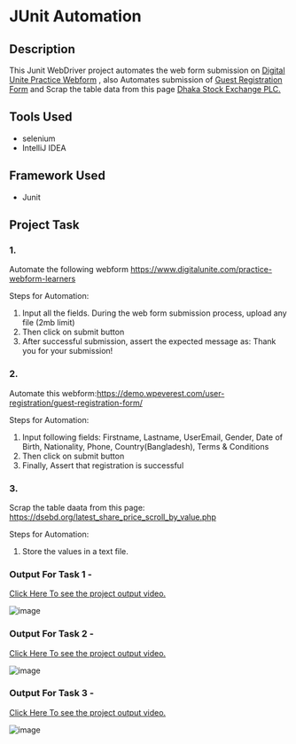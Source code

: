 # JUnit Automation
## Description
This Junit WebDriver project automates the web form submission on [Digital Unite Practice Webform](https://www.digitalunite.com/practice-webform-learners) ,
  also Automates submission of [Guest Registration Form](https://demo.wpeverest.com/user-registration/guest-registration-form/) and Scrap the table data from this 
  page [Dhaka Stock Exchange PLC.](https://dsebd.org/latest_share_price_scroll_by_value.php)

## Tools Used
* selenium
*  IntelliJ IDEA

## Framework Used
* Junit

## Project Task

### 1. 
Automate the following webform
https://www.digitalunite.com/practice-webform-learners


Steps for Automation:
1. Input all the fields. During the web form submission process, upload any file (2mb limit)
2. Then click on submit button
3. After successful submission, assert the expected message as: Thank you for your submission!


### 2.
 Automate this webform:https://demo.wpeverest.com/user-registration/guest-registration-form/

Steps for Automation:
1. Input following fields: Firstname, Lastname, UserEmail, Gender, Date of Birth, Nationality, Phone, Country(Bangladesh), Terms & Conditions
2. Then click on submit button
3. Finally, Assert that registration is successful

### 3.
Scrap the table daata from this page: https://dsebd.org/latest_share_price_scroll_by_value.php

Steps for Automation:
1. Store the values in a text file.

### Output For Task 1 -
[Click Here To see the project output video.](https://drive.google.com/file/d/1mxUIe3DUqQiG_DoC30M4ZzZJ4WakZ7_x/view?usp=sharing)

![image](https://github.com/user-attachments/assets/08beb532-b74b-4c53-9951-1f81825a3ab8)

### Output For Task 2 -
[Click Here To see the project output video.](https://drive.google.com/file/d/142AYku8WWKo5dhCDnVccw4dhzxgM09-U/view?usp=sharing)

![image](https://github.com/user-attachments/assets/cc1306d9-479b-42d8-8b86-a2a2b10ebeac)

### Output For Task 3 -
[Click Here To see the project output video.](https://drive.google.com/file/d/17KuX4OHRREHzJw8_b9-wAolzQA8-9-P-/view?usp=sharing)

![image](https://github.com/user-attachments/assets/a02eccad-701f-4c87-9cf9-0f80cee0871e)

